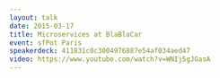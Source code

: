 ```yaml
---
layout: talk
date: 2015-03-17
title: Microservices at BlaBlaCar
event: sfPot Paris
speakerdeck: 411831c0c3004976887e54af034aed47
video: https://www.youtube.com/watch?v=WNIj5gJGasA
---
```

